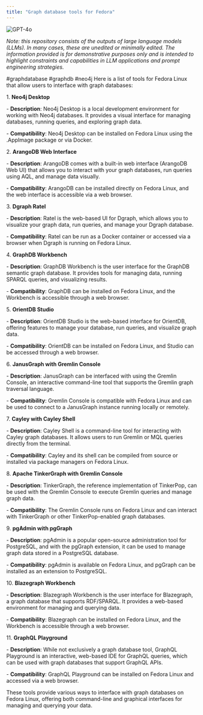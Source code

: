 ```yaml
---
title: "Graph database tools for Fedora"
---
```

![GPT-4o](https://img.shields.io/badge/GPT--4o-3333FF?style=for-the-badge&logo=openai&logoColor=white)



*Note: this repository consists of the outputs of large language models (LLMs). In many cases, these are unedited or minimally edited. The information provided is for demonstrative purposes only and is intended to highlight constraints and capabilities in LLM applications and prompt engineering strategies.*


#graphdatabase #graphdb #neo4j
Here is a list of tools for Fedora Linux that allow users to interface with graph databases:

1\. **Neo4j Desktop**

\- **Description**: Neo4j Desktop is a local development environment for working with Neo4j databases. It provides a visual interface for managing databases, running queries, and exploring graph data.

\- **Compatibility**: Neo4j Desktop can be installed on Fedora Linux using the .AppImage package or via Docker.

2\. **ArangoDB Web Interface**

\- **Description**: ArangoDB comes with a built-in web interface (ArangoDB Web UI) that allows you to interact with your graph databases, run queries using AQL, and manage data visually.

\- **Compatibility**: ArangoDB can be installed directly on Fedora Linux, and the web interface is accessible via a web browser.

3\. **Dgraph Ratel**

\- **Description**: Ratel is the web-based UI for Dgraph, which allows you to visualize your graph data, run queries, and manage your Dgraph database.

\- **Compatibility**: Ratel can be run as a Docker container or accessed via a browser when Dgraph is running on Fedora Linux.

4\. **GraphDB Workbench**

\- **Description**: GraphDB Workbench is the user interface for the GraphDB semantic graph database. It provides tools for managing data, running SPARQL queries, and visualizing results.

\- **Compatibility**: GraphDB can be installed on Fedora Linux, and the Workbench is accessible through a web browser.

5\. **OrientDB Studio**

\- **Description**: OrientDB Studio is the web-based interface for OrientDB, offering features to manage your database, run queries, and visualize graph data.

\- **Compatibility**: OrientDB can be installed on Fedora Linux, and Studio can be accessed through a web browser.

6\. **JanusGraph with Gremlin Console**

\- **Description**: JanusGraph can be interfaced with using the Gremlin Console, an interactive command-line tool that supports the Gremlin graph traversal language.

\- **Compatibility**: Gremlin Console is compatible with Fedora Linux and can be used to connect to a JanusGraph instance running locally or remotely.

7\. **Cayley with Cayley Shell**

\- **Description**: Cayley Shell is a command-line tool for interacting with Cayley graph databases. It allows users to run Gremlin or MQL queries directly from the terminal.

\- **Compatibility**: Cayley and its shell can be compiled from source or installed via package managers on Fedora Linux.

8\. **Apache TinkerGraph with Gremlin Console**

\- **Description**: TinkerGraph, the reference implementation of TinkerPop, can be used with the Gremlin Console to execute Gremlin queries and manage graph data.

\- **Compatibility**: The Gremlin Console runs on Fedora Linux and can interact with TinkerGraph or other TinkerPop-enabled graph databases.

9\. **pgAdmin with pgGraph**

\- **Description**: pgAdmin is a popular open-source administration tool for PostgreSQL, and with the pgGraph extension, it can be used to manage graph data stored in a PostgreSQL database.

\- **Compatibility**: pgAdmin is available on Fedora Linux, and pgGraph can be installed as an extension to PostgreSQL.

10\. **Blazegraph Workbench**

\- **Description**: Blazegraph Workbench is the user interface for Blazegraph, a graph database that supports RDF/SPARQL. It provides a web-based environment for managing and querying data.

\- **Compatibility**: Blazegraph can be installed on Fedora Linux, and the Workbench is accessible through a web browser.

11\. **GraphQL Playground**

\- **Description**: While not exclusively a graph database tool, GraphQL Playground is an interactive, web-based IDE for GraphQL queries, which can be used with graph databases that support GraphQL APIs.

\- **Compatibility**: GraphQL Playground can be installed on Fedora Linux and accessed via a web browser.

These tools provide various ways to interface with graph databases on Fedora Linux, offering both command-line and graphical interfaces for managing and querying your data.